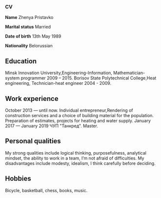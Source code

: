 ### CV

**Name** 				        Zhenya Pristavko

**Marital status**			Married

**Date of birth**			  13th May 1989

**Nationality**				  Belorussian

## **Education**

Minsk Innovation University,Engineering-Information, Mathematician-system programmer 2009 – 2015.
Borisov State Polytechnical College,Heat engineering, Technician-heat engineer 2004 - 2009.

## **Work experience**
October 2013 — until now. Individual entrepreneur,Rendering of construction services and a choice of building material for the population.
Preparation of estimates, projects for heating and water supply.
January 2017 — January 2019 ЧУП "Танкред". Master.
## **Personal qualities**
My strong qualities include logical thinking, purposefulness, analytical mindset, the ability to work in a team, I’m not afraid of difficulties.
My disadvantages include modesty, idealism, I think carefully before deciding.
## **Hobbies**
Bicycle, basketball, chess, books, music.
